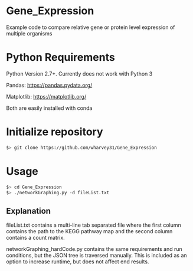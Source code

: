 # Gene_Expression

Example code to compare relative gene or protein level expression of multiple organisms

# Python Requirements

Python Version 2.7+. Currently does not work with Python 3

Pandas: https://pandas.pydata.org/

Matplotlib: https://matplotlib.org/

Both are easily installed with conda

# Initialize repository

   ```bash 
   $> git clone https://github.com/wharvey31/Gene_Expression
   ```
   
# Usage

   ```bash
   $> cd Gene_Expression
   $> ./networkGraphing.py -d fileList.txt
   ```
   
## Explanation

fileList.txt contains a multi-line tab separated file where the first column contains the path to the KEGG pathway map and the second column contains a count matrix.

networkGraphing_hardCode.py contains the same requirements and run conditions, but the JSON tree is traversed manually. This is included as an option to increase runtime, but does not affect end results.
